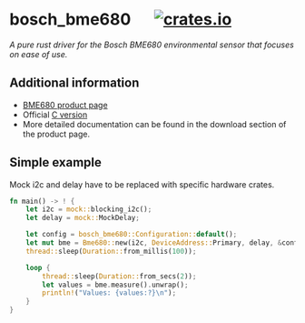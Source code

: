 # bosch_bme680 &emsp; [![crates.io](https://img.shields.io/crates/v/bosch-bme680)](https://crates.io/crates/bosch-bme680)
*A pure rust driver for the Bosch BME680 environmental sensor that focuses on ease of use.*


## Additional information
- [BME680 product page](https://www.bosch-sensortec.com/products/environmental-sensors/gas-sensors/bme680/)
- Official [C version](https://github.com/BoschSensortec/BME680_driver)
- More detailed documentation can be found in the download section of the product page.

## Simple example
Mock i2c and delay have to be replaced with specific hardware crates.

```rust
fn main() -> ! {
    let i2c = mock::blocking_i2c();
    let delay = mock::MockDelay;

    let config = bosch_bme680::Configuration::default();
    let mut bme = Bme680::new(i2c, DeviceAddress::Primary, delay, &config, 20).unwrap();
    thread::sleep(Duration::from_millis(100));

    loop {
        thread::sleep(Duration::from_secs(2));
        let values = bme.measure().unwrap();
        println!("Values: {values:?}\n");
    }
}
```
